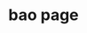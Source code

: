 ---
layout: landing
title: bao page
header: true
excerpt: >
  a aesthetic project
# permalink: /index.html

article_header:
  actions:
    - text: Getting Started
      type: error
      url: /docs/en/quick-start
    - text: Demo
      type: outline-theme-dark
      url: /test/
  height: 100vh
  theme: dark
  background_color: "#367a9a"
  background_image:
    gradient: "linear-gradient(rgba(0, 0, 0, .2), rgba(0, 0, 0, .6))"
    src: /assets/images/bao.jpg
    align: top
data:
  sections:
    - title: Fully Responsive
      excerpt: This theme will look great on any device, no matter the size!
      theme: dark
      image:
        src: /screenshots/TeXt-responsive.png
      background_color: "#515151"
    - title: Super Customizable
      excerpt: Everything from the menus, sidebars, comments, and more can be configured or set with YAML Front Matter.
      actions:
        - text: See Examples
          url: /samples.html
        - text: Learn More
          url: /docs/en/configuration
      image:
        src: /screenshots/TeXt-layouts.png
        is_row: true
        full_width: true
        style: "max-width: 1200px;"
    - title: Skins
      excerpt: TeXt has 6 built-in skins, you can also set up your own skin.
      image:
        src: /screenshots/TeXt-skins.png
        is_row: true
        full_width: true
        style: "max-width: 1000px;"
    - title: Enhanced User Experience
      children:
        - title: Additional Styles
          excerpt: TeXt offer some CSS classes for your page, including alert, tag, image, button, etc.
          actions:
            - text: Learn More
              url: /docs/en/additional-styles
        - title: Extensions
          excerpt: Adding audios, videos, slides and demos to your page.
          actions:
            - text: Learn More
              url: /docs/en/extensions
        - title: Markdown Enhancements
          excerpt: Using Mathjax, Mermaid and Charts in your page.
          actions:
            - text: Learn More
              url: /docs/en/markdown-enhancements
    - title: 100% Free
      theme: dark
      excerpt: Free to use however you want under the MIT License. Clone it, fork it, customize it, whatever!
      actions:
        - text: '<i class="fab fa-github"></i> GitHub'
          type: outline-theme-dark
          url: https://github.com/kitian616/jekyll-TeXt-theme
      background_color: "#515151"
    - title: Tip Me
      children:
        - title: 'PayPal <i class="fas fa-arrow-down"></i>'
          image:
            src: /docs/assets/images/tip_paypal.jpg
            url: https://www.paypal.me/kitian616
            style: "max-width: 200px; max-height: 200px"
            is_row: true
        - title: 'WeChat <i class="fas fa-arrow-down"></i>'
          image:
            src: /docs/assets/images/tip_wechat.jpg
            style: "max-width: 200px; max-height: 200px"
            is_row: true
        - title: 'Alipay <i class="fas fa-arrow-down"></i>'
          image:
            src: /docs/assets/images/tip_alipay.jpg
            style: "max-width: 200px; max-height: 200px"
            is_row: true
        - title: 'Bitcoin <i class="fas fa-arrow-down"></i>'
          image:
            src: /docs/assets/images/3Fkufxcw2xd8HnaRJBNK4ccdtkUDyyNu4V.jpg
            style: "max-width: 200px; max-height: 200px"
          content: '<code style="font-size: .65rem; word-break: break-all">3Fkufxcw2xd8HnaRJBNK4ccdtkUDyyNu4V</code>'
---